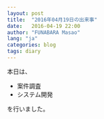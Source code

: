 ```yaml
---
layout: post
title:  "2016年04月19日の出来事"
date:   2016-04-19 22:00
author: "FUNABARA Masao"
lang: "ja"
categories: blog
tags: diary
---
```


本日は、

* 案件調査
* システム開発

を行いました。
